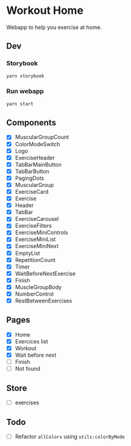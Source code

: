 # Workout Home

Webapp to help you exercise at home.

## Dev

### Storybook

```bash
yarn storybook
```

### Run webapp

```bash
yarn start
```

## Components

- [x] MuscularGroupCount
- [x] ColorModeSwitch
- [x] Logo
- [x] ExerciseHeader
- [x] TabBarMainButton
- [x] TabBarButton
- [x] PagingDots
- [x] MuscularGroup
- [x] ExerciseCard
- [x] Exercise
- [x] Header
- [x] TabBar
- [x] ExerciseCarousel
- [x] ExerciseFilters
- [x] ExerciseMiniControls
- [x] ExerciseMiniList
- [x] ExerciseMiniNext
- [x] EmptyList
- [x] RepetitionCount
- [x] Timer
- [x] WaitBeforeNextExercise
- [x] Finish
- [x] MuscleGroupBody
- [x] NumberControl
- [x] RestBetweenExercises

## Pages

- [x] Home
- [x] Exercices list
- [x] Workout
- [x] Wait before next
- [ ] Finish
- [ ] Not found

## Store

- [ ] exercises

## Todo

- [ ] Refactor `allColors` using `utils:colorByMode`
